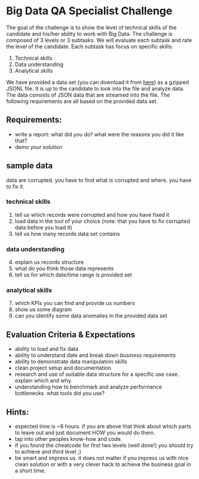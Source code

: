 
# Big Data QA Specialist Challenge

The goal of the challenge is to show the level of technical skills of the 
candidate and his/her ability to work with Big Data. 
The challenge is composed of 3 levels or 3 subtasks. We will evaluate each subtask and rate the level of the candidate. Each subtask has focus on specific skills:

1. Technical skills
2. Data understanding
3. Analytical skills

We have provided a data set (you can download it from [here](https://tda-public.s3.eu-central-1.amazonaws.com/hire-challenge/challenge-qa.jsonl.gz))
 as a gzipped JSONL file. It is up to the candidate to look into the file and analyze data. The data consists of JSON data that are streamed into the file.  The following requirements are all based on the provided data set. 


## Requirements:
- write a report: what did you do? what were the reasons you did it like that?
- demo your solution

## sample data
data are corrupted. you have to find what is corrupted and where.
you have to fix it.

### technical skills
1. tell us which records were corrupted and how you have fixed it
2. load data in the tool of your choice (note: that you have to fix corrupted data before you load it)
3. tell us how many records data set contains

### data understanding
4. explain us records structure
5. what do you think those data represents 
6. tell us for which date/time range is provided set

### analytical skills
7. which KPIs you can find and provide us numbers
8. show us some diagram 
9. can you identify some data anomalies in the provided data set

## Evaluation Criteria & Expectations

- ability to load and fix data
- ability to understand date and break down *business* requirements
- ability to demonstrate data manipulation skills
- clean project setup and documentation
- research and use of suitable data structure for a specific use case. explain which and why.
- understanding how to benchmark and analyze performance bottlenecks. what tools did you use?


## Hints:

- expected time is ~8 hours. if you are above that think about which parts to leave out and just document HOW you would do them. 
- tap into other peoples know-how and code.
- if you found the cheatcode for first two levels (well done!) you should try to achieve and third level ;)
- be smart and impress us. it does not matter if you impress us with nice clean solution or with a very clever hack to achieve the business goal in a short time.



